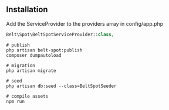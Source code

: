 ## Installation

Add the ServiceProvider to the providers array in config/app.php

```php
Belt\Spot\BeltSpotServiceProvider::class,
```

```
# publish
php artisan belt-spot:publish
composer dumpautoload

# migration
php artisan migrate

# seed
php artisan db:seed --class=BeltSpotSeeder

# compile assets
npm run
```
